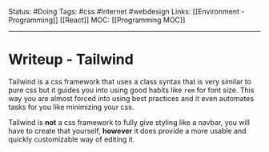 Status: #Doing 
Tags: #css #Internet #webdesign
Links: [[Environment - Programming]] [[React]]
MOC: [[Programming MOC]]
___
# Writeup - Tailwind
Tailwind is a css framework that uses a class syntax that is very similar to pure css but it guides you into using good habits like `rem` for font size. This way you are almost forced into using best practices and it even automates tasks for you like minimizing your css.

Tailwind is **not** a css framework to fully give styling like a navbar, you will have to create that yourself, **however** it does provide a more usable and quickly customizable way of editing it.